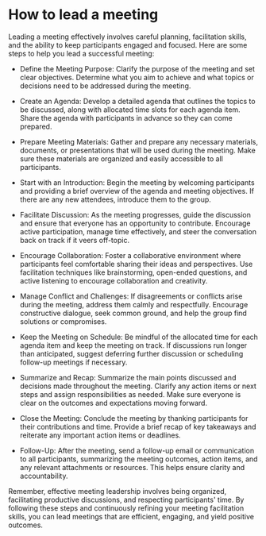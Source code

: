 # How to lead a meeting

Leading a meeting effectively involves careful planning, facilitation skills, and the ability to keep participants engaged and focused. Here are some steps to help you lead a successful meeting:

* Define the Meeting Purpose: Clarify the purpose of the meeting and set clear objectives. Determine what you aim to achieve and what topics or decisions need to be addressed during the meeting.

* Create an Agenda: Develop a detailed agenda that outlines the topics to be discussed, along with allocated time slots for each agenda item. Share the agenda with participants in advance so they can come prepared.

* Prepare Meeting Materials: Gather and prepare any necessary materials, documents, or presentations that will be used during the meeting. Make sure these materials are organized and easily accessible to all participants.

* Start with an Introduction: Begin the meeting by welcoming participants and providing a brief overview of the agenda and meeting objectives. If there are any new attendees, introduce them to the group.

* Facilitate Discussion: As the meeting progresses, guide the discussion and ensure that everyone has an opportunity to contribute. Encourage active participation, manage time effectively, and steer the conversation back on track if it veers off-topic.

* Encourage Collaboration: Foster a collaborative environment where participants feel comfortable sharing their ideas and perspectives. Use facilitation techniques like brainstorming, open-ended questions, and active listening to encourage collaboration and creativity.

* Manage Conflict and Challenges: If disagreements or conflicts arise during the meeting, address them calmly and respectfully. Encourage constructive dialogue, seek common ground, and help the group find solutions or compromises.

* Keep the Meeting on Schedule: Be mindful of the allocated time for each agenda item and keep the meeting on track. If discussions run longer than anticipated, suggest deferring further discussion or scheduling follow-up meetings if necessary.

* Summarize and Recap: Summarize the main points discussed and decisions made throughout the meeting. Clarify any action items or next steps and assign responsibilities as needed. Make sure everyone is clear on the outcomes and expectations moving forward.

* Close the Meeting: Conclude the meeting by thanking participants for their contributions and time. Provide a brief recap of key takeaways and reiterate any important action items or deadlines.

* Follow-Up: After the meeting, send a follow-up email or communication to all participants, summarizing the meeting outcomes, action items, and any relevant attachments or resources. This helps ensure clarity and accountability.

Remember, effective meeting leadership involves being organized, facilitating productive discussions, and respecting participants' time. By following these steps and continuously refining your meeting facilitation skills, you can lead meetings that are efficient, engaging, and yield positive outcomes.